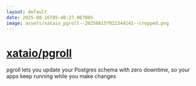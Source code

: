 ```yaml
---
layout: default
date: 2025-08-16T05:40:27.067005
image: assets/xataio_pgroll--20250815T022344141--cropped.png
---
```


# [xataio/pgroll](https://github.com/xataio/pgroll)

pgroll lets you update your Postgres schema with zero downtime, so your apps keep running while you make changes
